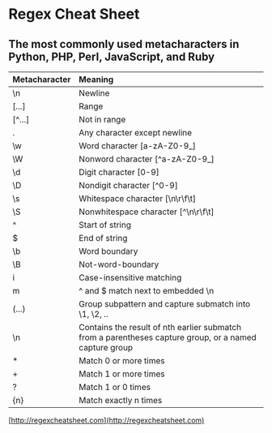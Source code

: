 # Regex Cheat Sheet

## The most commonly used metacharacters in Python, PHP, Perl, JavaScript, and Ruby

| Metacharacter | Meaning |
| ------------- |:------- |
| \n | Newline |
| [...] | Range |
| [^...] | Not in range |
| . | Any character except newline |
| \w | Word character [a-zA-Z0-9_] |
| \W | Nonword character [^a-zA-Z0-9_] |
| \d | Digit character [0-9] |
| \D | Nondigit character [^0-9] |
| \s | Whitespace character [\n\r\f\t] |
| \S | Nonwhitespace character [^\n\r\f\t] |
| ^ | Start of string |
| $ | End of string | 
| \b | Word boundary |
| \B | Not-word-boundary |
| i | Case-insensitive matching |
| m | ^ and $ match next to embedded \n |
| (...) | Group subpattern and capture submatch into \1, \2, .. |
| \n | Contains the result of nth earlier submatch from a parentheses capture group, or a named capture group |
| * | Match 0 or more times |
| + | Match 1 or more times |
| ? | Match 1 or 0 times | 
| {n} | Match exactly n times |

[http://regexcheatsheet.com](http://regexcheatsheet.com)
